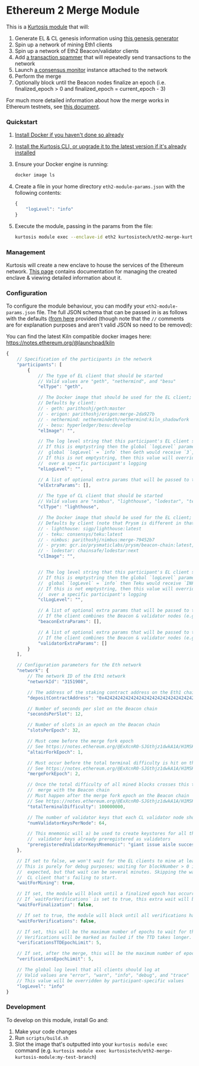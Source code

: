 Ethereum 2 Merge Module
=======================
This is a [Kurtosis module][module-docs] that will:

1. Generate EL & CL genesis information using [this genesis generator](https://github.com/skylenet/ethereum-genesis-generator)
1. Spin up a network of mining Eth1 clients
1. Spin up a network of Eth2 Beacon/validator clients
1. Add [a transaction spammer](https://github.com/kurtosis-tech/tx-fuzz) that will repeatedly send transactions to the network
1. Launch [a consensus monitor](https://github.com/ralexstokes/ethereum_consensus_monitor) instance attached to the network
1. Perform the merge
1. Optionally block until the Beacon nodes finalize an epoch (i.e. finalized_epoch > 0 and finalized_epoch = current_epoch - 3)

For much more detailed information about how the merge works in Ethereum testnets, see [this document](https://notes.ethereum.org/@ExXcnR0-SJGthjz1dwkA1A/H1MSKgm3F).

### Quickstart
1. [Install Docker if you haven't done so already][docker-installation]
1. [Install the Kurtosis CLI, or upgrade it to the latest version if it's already installed][kurtosis-cli-installation]
1. Ensure your Docker engine is running:
    ```bash
    docker image ls
    ```
1. Create a file in your home directory `eth2-module-params.json` with the following contents:

    ```javascript
    {
        "logLevel": "info"
    }
    ```

1. Execute the module, passing in the params from the file:
    ```bash
    kurtosis module exec --enclave-id eth2 kurtosistech/eth2-merge-kurtosis-module --execute-params "$(cat ~/eth2-module-params.json)"
    ```

### Management
Kurtosis will create a new enclave to house the services of the Ethereum network. [This page][using-the-cli] contains documentation for managing the created enclave & viewing detailed information about it.

### Configuration
To configure the module behaviour, you can modify your `eth2-module-params.json` file. The full JSON schema that can be passed in is as follows with the defaults ([from here](https://github.com/kurtosis-tech/eth2-merge-kurtosis-module/blob/develop/kurtosis-module/impl/module_io/default_params.go) provided (though note that the `//` comments are for explanation purposes and aren't valid JSON so need to be removed):

You can find the latest Kiln compatible docker images here: https://notes.ethereum.org/@launchpad/kiln
```javascript
{
    // Specification of the participants in the network
    "participants": [
        {
            // The type of EL client that should be started
            // Valid values are "geth", "nethermind", and "besu"
            "elType": "geth",

            // The Docker image that should be used for the EL client; leave blank to use the default for the client type
            // Defaults by client:
            // - geth: parithoshj/geth:master
            // - erigon: parithoshj/erigon:merge-2da927b
            // - nethermind: nethermindeth/nethermind:kiln_shadowfork
            // - besu: hyperledger/besu:develop
            "elImage": "",

            // The log level string that this participant's EL client should log at
            // If this is emptystring then the global `logLevel` parameter's value will be translated into a string appropriate for the client (e.g. if
            //  global `logLevel` = `info` then Geth would receive `3`, Besu would receive `INFO`, etc.)
            // If this is not emptystring, then this value will override the global `logLevel` setting to allow for fine-grained control
            //  over a specific participant's logging
            "elLogLevel": "",

            // A list of optional extra params that will be passed to the EL client container for modifying its behaviour
            "elExtraParams": [],

            // The type of CL client that should be started
            // Valid values are "nimbus", "lighthouse", "lodestar", "teku", and "prysm"
            "clType": "lighthouse",

            // The Docker image that should be used for the EL client; leave blank to use the default for the client type
            // Defaults by client (note that Prysm is different in that it requires two images - a Beacon and a validator - separated by a comma):
            // - lighthouse: sigp/lighthouse:latest
            // - teku: consensys/teku:latest
            // - nimbus: parithoshj/nimbus:merge-79452b7
            // - prysm: gcr.io/prysmaticlabs/prysm/beacon-chain:latest,gcr.io/prysmaticlabs/prysm/validator:latest
            // - lodestar: chainsafe/lodestar:next
            "clImage": "",


            // The log level string that this participant's EL client should log at
            // If this is emptystring then the global `logLevel` parameter's value will be translated into a string appropriate for the client (e.g. if
            //  global `logLevel` = `info` then Teku would receive `INFO`, Prysm would receive `info`, etc.)
            // If this is not emptystring, then this value will override the global `logLevel` setting to allow for fine-grained control
            //  over a specific participant's logging
            "clLogLevel": "",

            // A list of optional extra params that will be passed to the CL client Beacon container for modifying its behaviour
            // If the client combines the Beacon & validator nodes (e.g. Teku, Nimbus), then this list will be passed to the combined Beacon-validator node
            "beaconExtraParams": [],

            // A list of optional extra params that will be passed to the CL client validator container for modifying its behaviour
            // If the client combines the Beacon & validator nodes (e.g. Teku, Nimbus), then this list will also be passed to the combined Beacon-validator node
            "validatorExtraParams": []
        }
    ],

    // Configuration parameters for the Eth network
    "network": {
        // The network ID of the Eth1 network
        "networkId": "3151908",

        // The address of the staking contract address on the Eth1 chain
        "depositContractAddress": "0x4242424242424242424242424242424242424242",

        // Number of seconds per slot on the Beacon chain
        "secondsPerSlot": 12,

        // Number of slots in an epoch on the Beacon chain
        "slotsPerEpoch": 32,

        // Must come before the merge fork epoch
        // See https://notes.ethereum.org/@ExXcnR0-SJGthjz1dwkA1A/H1MSKgm3F
        "altairForkEpoch": 1,

        // Must occur before the total terminal difficulty is hit on the Eth1 chain
        // See https://notes.ethereum.org/@ExXcnR0-SJGthjz1dwkA1A/H1MSKgm3F
        "mergeForkEpoch": 2,

        // Once the total difficulty of all mined blocks crosses this threshold, the Eth1 chain will
        //  merge with the Beacon chain
        // Must happen after the merge fork epoch on the Beacon chain
        // See https://notes.ethereum.org/@ExXcnR0-SJGthjz1dwkA1A/H1MSKgm3F
        "totalTerminalDifficulty": 100000000,

        // The number of validator keys that each CL validator node should get
        "numValidatorKeysPerNode": 64,

        // This mnemonic will a) be used to create keystores for all the types of validators that we have and b) be used to generate a CL genesis.ssz that has the children
        //  validator keys already preregistered as validators
        "preregisteredValidatorKeysMnemonic": "giant issue aisle success illegal bike spike question tent bar rely arctic volcano long crawl hungry vocal artwork sniff fantasy very lucky have athlete"
    },

    // If set to false, we won't wait for the EL clients to mine at least 1 block before proceeding with adding the CL clients
    // This is purely for debug purposes; waiting for blockNumber > 0 is required for the CL network to behave as
    //  expected, but that wait can be several minutes. Skipping the wait can be a good way to shorten the debug loop on a
    //  CL client that's failing to start.
    "waitForMining": true,

    // If set, the module will block until a finalized epoch has occurred.
    // If `waitForVerifications` is set to true, this extra wait will be skipped.
    "waitForFinalization": false,

    // If set to true, the module will block until all verifications have passed
    "waitForVerifications": false,

    // If set, this will be the maximum number of epochs to wait for the TTD to be reached.
    // Verifications will be marked as failed if the TTD takes longer.
    "verificationsTTDEpochLimit": 5,

    // If set, after the merge, this will be the maximum number of epochs wait for the verifications to succeed. 
    "verificationsEpochLimit": 5,

    // The global log level that all clients should log at
    // Valid values are "error", "warn", "info", "debug", and "trace"
    // This value will be overridden by participant-specific values
    "logLevel": "info"
}
```

### Development
To develop on this module, install Go and:

1. Make your code changes
1. Run `scripts/build.sh`
1. Slot the image that's outputted into your `kurtosis module exec` command (e.g. `kurtosis module exec kurtosistech/eth2-merge-kurtosis-module:my-test-branch`)

<!-- Only links below here -->
[docker-installation]: https://docs.docker.com/get-docker/
[kurtosis-cli-installation]: https://docs.kurtosistech.com/installation.html
[module-docs]: https://docs.kurtosistech.com/modules.html
[using-the-cli]: https://docs.kurtosistech.com/using-the-cli.html
